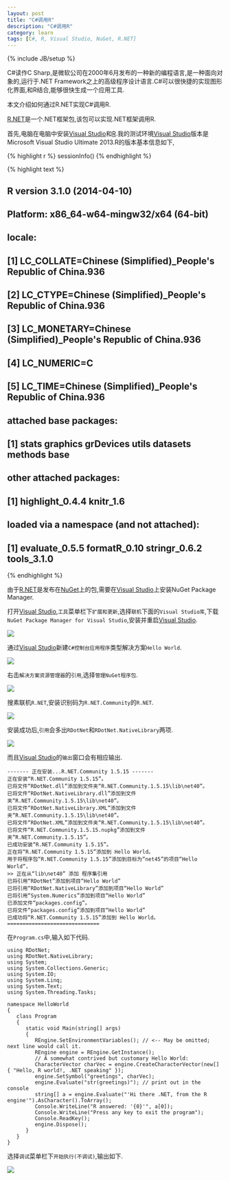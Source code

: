 ```yaml
---
layout: post
title: "C#调用R"
description: "C#调用R"
category: learn
tags: [C#, R, Visual Studio, NuGet, R.NET]
---
```


{% include JB/setup %}

C#读作C Sharp,是微软公司在2000年6月发布的一种新的编程语言,是一种面向对象的,运行于.NET Framework之上的高级程序设计语言.C#可以很快捷的实现图形化界面,和R结合,能够很快生成一个应用工具.

本文介绍如何通过R.NET实现C#调用R.

[R.NET](http://rdotnet.codeplex.com)是一个.NET框架包,该包可以实现.NET框架调用R.

首先,电脑在电脑中安装[Visual Studio](http://www.microsoft.com/en-us/download/details.aspx?id=40778)和[R](http://www.r-project.org).我的测试环境[Visual Studio](http://www.microsoft.com/en-us/download/details.aspx?id=40778)版本是Microsoft Visual Studio Ultimate 2013.R的版本基本信息如下,


{% highlight r %}
sessionInfo()
{% endhighlight %}



{% highlight text %}
## R version 3.1.0 (2014-04-10)
## Platform: x86_64-w64-mingw32/x64 (64-bit)
## 
## locale:
## [1] LC_COLLATE=Chinese (Simplified)_People's Republic of China.936 
## [2] LC_CTYPE=Chinese (Simplified)_People's Republic of China.936   
## [3] LC_MONETARY=Chinese (Simplified)_People's Republic of China.936
## [4] LC_NUMERIC=C                                                   
## [5] LC_TIME=Chinese (Simplified)_People's Republic of China.936    
## 
## attached base packages:
## [1] stats     graphics  grDevices utils     datasets  methods   base     
## 
## other attached packages:
## [1] highlight_0.4.4 knitr_1.6      
## 
## loaded via a namespace (and not attached):
## [1] evaluate_0.5.5 formatR_0.10   stringr_0.6.2  tools_3.1.0
{% endhighlight %}

由于[R.NET](http://rdotnet.codeplex.com)是发布在[NuGet](https://www.nuget.org)上的包,需要在[Visual Studio](http://www.microsoft.com/en-us/download/details.aspx?id=40778)上安装NuGet Package Manager.

打开[Visual Studio](http://www.microsoft.com/en-us/download/details.aspx?id=40778),`工具`菜单栏下`扩展和更新`,选择`联机`下面的`Visual Studio库`,下载`NuGet Package Manager for Visual Studio`,安装并重启[Visual Studio](http://www.microsoft.com/en-us/download/details.aspx?id=40778).

<a 
  href="http://tietuku.com/535b04402fd0bbfd" target="_blank">
  <img src="http://i1.tietuku.com/535b04402fd0bbfd.png" />
</a>

通过[Visual Studio](http://www.microsoft.com/en-us/download/details.aspx?id=40778)新建`C#控制台应用程序`类型解决方案`Hello World`.

<a 
  href="http://tietuku.com/39a9d71519db6533" target="_blank">
  <img src="http://i1.tietuku.com/39a9d71519db6533.png" />
</a>

右击`解决方案资源管理器`的`引用`,选择`管理NuGet程序包`.

<a 
  href="http://tietuku.com/aa0706019bbd2b5f" target="_blank">
  <img src="http://i1.tietuku.com/aa0706019bbd2b5f.png" />
</a>

搜素联机`R.NET`,安装识别码为`R.NET.Community`的`R.NET`.

<a 
  href="http://tietuku.com/c69504c27f048aff" target="_blank">
  <img src="http://i1.tietuku.com/c69504c27f048aff.png" />
</a>

安装成功后,`引用`会多出`RDotNet`和`RDotNet.NativeLibrary`两项.

<a 
  href="http://tietuku.com/068e881eeb90686d" target="_blank">
  <img src="http://i1.tietuku.com/068e881eeb90686d.png" />
</a>

而且[Visual Studio](http://www.microsoft.com/en-us/download/details.aspx?id=40778)的`输出`窗口会有相应输出.

```
------- 正在安装...R.NET.Community 1.5.15 -------
正在安装“R.NET.Community 1.5.15”。
已将文件“RDotNet.dll”添加到文件夹“R.NET.Community.1.5.15\lib\net40”。
已将文件“RDotNet.NativeLibrary.dll”添加到文件夹“R.NET.Community.1.5.15\lib\net40”。
已将文件“RDotNet.NativeLibrary.XML”添加到文件夹“R.NET.Community.1.5.15\lib\net40”。
已将文件“RDotNet.XML”添加到文件夹“R.NET.Community.1.5.15\lib\net40”。
已将文件“R.NET.Community.1.5.15.nupkg”添加到文件夹“R.NET.Community.1.5.15”。
已成功安装“R.NET.Community 1.5.15”。
正在将“R.NET.Community 1.5.15”添加到 Hello World。
用于将程序包“R.NET.Community 1.5.15”添加到目标为“net45”的项目“Hello World”，
>> 正在从“lib\net40” 添加 程序集引用
已将引用“RDotNet”添加到项目“Hello World”
已将引用“RDotNet.NativeLibrary”添加到项目“Hello World”
已将引用“System.Numerics”添加到项目“Hello World”
已添加文件“packages.config”。
已将文件“packages.config”添加到项目“Hello World”
已成功将“R.NET.Community 1.5.15”添加到 Hello World。
==============================
```

在`Program.cs`中,输入如下代码.

```
using RDotNet;
using RDotNet.NativeLibrary;
using System;
using System.Collections.Generic;
using System.IO;
using System.Linq;
using System.Text;
using System.Threading.Tasks;

namespace HelloWorld
{
   class Program
   {
      static void Main(string[] args)
      {
         REngine.SetEnvironmentVariables(); // <-- May be omitted; next line would call it.
         REngine engine = REngine.GetInstance();
         // A somewhat contrived but customary Hello World:
         CharacterVector charVec = engine.CreateCharacterVector(new[] { "Hello, R world!, .NET speaking" });
         engine.SetSymbol("greetings", charVec);
         engine.Evaluate("str(greetings)"); // print out in the console
         string[] a = engine.Evaluate("'Hi there .NET, from the R engine'").AsCharacter().ToArray();
         Console.WriteLine("R answered: '{0}'", a[0]);
         Console.WriteLine("Press any key to exit the program");
         Console.ReadKey();
         engine.Dispose();
      }
   }
}
```

选择`调试`菜单栏下`开始执行(不调试)`,输出如下.

<a 
  href="http://tietuku.com/9159a48b1d96a321" target="_blank">
  <img src="http://i1.tietuku.com/9159a48b1d96a321.png" />
</a>

